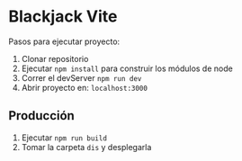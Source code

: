 # Blackjack Vite

Pasos para ejecutar proyecto:

1. Clonar repositorio
2. Ejecutar ```npm install``` para construir los módulos de node
3. Correr el devServer ```npm run dev```
4. Abrir proyecto en: ```localhost:3000```

## Producción

1. Ejecutar ```npm run build```
2. Tomar la carpeta ```dis``` y desplegarla